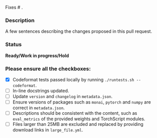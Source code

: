 Fixes # .

### Description
A few sentences describing the changes proposed in this pull request.

### Status
**Ready/Work in progress/Hold**

### Please ensure all the checkboxes:
<!--- Put an `x` in all the boxes that apply, and remove the not applicable items -->
- [x] Codeformat tests passed locally by running `./runtests.sh --codeformat`.
- [ ] In-line docstrings updated.
- [ ] Update `version` and `changelog` in `metadata.json`.
- [ ] Ensure versions of packages such as `monai`, `pytorch` and `numpy` are correct in `metadata.json`.
- [ ] Descriptions should be consistent with the content, such as `eval_metrics` of the provided weights and TorchScript modules.
- [ ] Files larger than 25MB are excluded and replaced by providing download links in `large_file.yml`.
